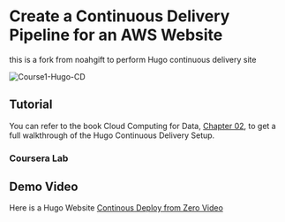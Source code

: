 # Create a Continuous Delivery Pipeline for an AWS Website
this is a fork from noahgift to perform Hugo continuous delivery site

![Course1-Hugo-CD](https://user-images.githubusercontent.com/58792/107864165-cd2d2580-6e27-11eb-8607-ed0b7d80c995.jpg)


## Tutorial
You can refer to the book Cloud Computing for Data, [Chapter 02](https://paiml.com/docs/home/books/cloud-computing-for-data/chapter02-cloud-foundations/), to get a full walkthrough of the Hugo Continuous Delivery Setup. 

### Coursera Lab


## Demo Video

Here is a Hugo Website [Continous Deploy from Zero Video](https://www.youtube.com/watch?v=xiodvLdPnvI)


